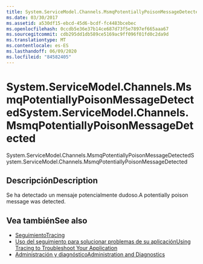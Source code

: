 ```yaml
---
title: System.ServiceModel.Channels.MsmqPotentiallyPoisonMessageDetected
ms.date: 03/30/2017
ms.assetid: a530df15-ebcd-45d6-bcdf-fc4483bcebec
ms.openlocfilehash: 0ccdb5e36e37b14ce687d73f5e7897ef665aaa67
ms.sourcegitcommit: cdb295dd1db589ce5169ac9ff096f01fd0c2da9d
ms.translationtype: MT
ms.contentlocale: es-ES
ms.lasthandoff: 06/09/2020
ms.locfileid: "84582405"
---
```

# <a name="systemservicemodelchannelsmsmqpotentiallypoisonmessagedetected"></a><span data-ttu-id="2b470-102">System.ServiceModel.Channels.MsmqPotentiallyPoisonMessageDetected</span><span class="sxs-lookup"><span data-stu-id="2b470-102">System.ServiceModel.Channels.MsmqPotentiallyPoisonMessageDetected</span></span>
<span data-ttu-id="2b470-103">System.ServiceModel.Channels.MsmqPotentiallyPoisonMessageDetected</span><span class="sxs-lookup"><span data-stu-id="2b470-103">System.ServiceModel.Channels.MsmqPotentiallyPoisonMessageDetected</span></span>  
  
## <a name="description"></a><span data-ttu-id="2b470-104">Descripción</span><span class="sxs-lookup"><span data-stu-id="2b470-104">Description</span></span>  
 <span data-ttu-id="2b470-105">Se ha detectado un mensaje potencialmente dudoso.</span><span class="sxs-lookup"><span data-stu-id="2b470-105">A potentially poison message was detected.</span></span>  
  
## <a name="see-also"></a><span data-ttu-id="2b470-106">Vea también</span><span class="sxs-lookup"><span data-stu-id="2b470-106">See also</span></span>

- [<span data-ttu-id="2b470-107">Seguimiento</span><span class="sxs-lookup"><span data-stu-id="2b470-107">Tracing</span></span>](index.md)
- [<span data-ttu-id="2b470-108">Uso del seguimiento para solucionar problemas de su aplicación</span><span class="sxs-lookup"><span data-stu-id="2b470-108">Using Tracing to Troubleshoot Your Application</span></span>](using-tracing-to-troubleshoot-your-application.md)
- [<span data-ttu-id="2b470-109">Administración y diagnóstico</span><span class="sxs-lookup"><span data-stu-id="2b470-109">Administration and Diagnostics</span></span>](../index.md)
